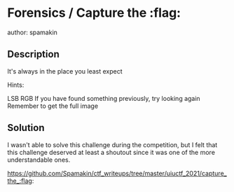 # Forensics / Capture the :flag:
author: spamakin

## Description
It's always in the place you least expect

Hints:

LSB
RGB
If you have found something previously, try looking again
Remember to get the full image

## Solution
I wasn't able to solve this challenge during the competition, but I felt that this challenge deserved at least a shoutout since it was one of the more understandable ones.

https://github.com/Spamakin/ctf_writeups/tree/master/uiuctf_2021/capture_the_:flag:
